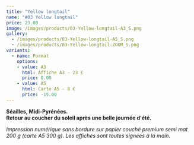 ```yaml
---
title: "Yellow longtail"
name: "#03 Yellow longtail"
price: 23.00
image: /images/products/03-Yellow-longtail-A3_S.png
gallery:
  - /images/products/03-Yellow-longtail-A5_S.png
  - /images/products/03-Yellow-longtail-ZOOM_S.png
variants:
  - name: Format
    options:
    - value: A3
      html: Affiche A3 - 23 €
      price: 0.00
    - value: A5
      html: Carte A5 - 8 €
      price: -15.00
---
```

__Séailles, Midi-Pyrénées.  
Retour au coucher du soleil après une belle journée d'été.__

_Impression numérique sans bordure sur papier couché premium semi mat 200 g (carte A5 300 g). Les affiches sont toutes signées à la main._
